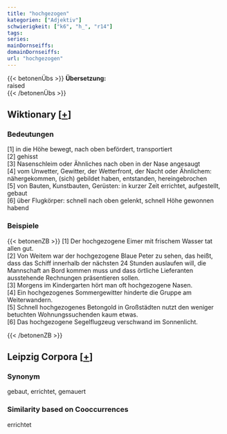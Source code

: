 ```yaml
---
title: "hochgezogen"
kategorien: ["Adjektiv"]
schwierigkeit: ["k6", "h_", "r14"]
tags:
series:
mainDornseiffs:
domainDornseiffs:
url: "hochgezogen"
---
```


{{< betonenÜbs >}}
**Übersetzung:**  
raised  
{{< /betonenÜbs >}}

## Wiktionary [[+](https://de.wiktionary.org/wiki/hochgezogen)]

### Bedeutungen
[1] in die Höhe bewegt, nach oben befördert, transportiert  
[2] gehisst  
[3] Nasenschleim oder Ähnliches nach oben in der Nase angesaugt  
[4] vom Unwetter, Gewitter, der Wetterfront, der Nacht oder Ähnlichem: nähergekommen, (sich) gebildet haben, entstanden, hereingebrochen  
[5] von Bauten, Kunstbauten, Gerüsten: in kurzer Zeit errichtet, aufgestellt, gebaut  
[6] über Flugkörper: schnell nach oben gelenkt, schnell Höhe gewonnen habend  

### Beispiele
{{< betonenZB >}}
[1] Der hochgezogene Eimer mit frischem Wasser tat allen gut.  
[2] Von Weitem war der hochgezogene Blaue Peter zu sehen, das heißt, dass das Schiff innerhalb der nächsten 24 Stunden auslaufen will, die Mannschaft an Bord kommen muss und dass örtliche Lieferanten ausstehende Rechnungen präsentieren sollen.  
[3] Morgens im Kindergarten hört man oft hochgezogene Nasen.  
[4] Ein hochgezogenes Sommergewitter hinderte die Gruppe am Weiterwandern.  
[5] Schnell hochgezogenes Betongold in Großstädten nutzt den weniger betuchten Wohnungssuchenden kaum etwas.  
[6] Das hochgezogene Segelflugzeug verschwand im Sonnenlicht.  

{{< /betonenZB >}}

## Leipzig Corpora [[+](https://corpora.uni-leipzig.de/en/res?word=hochgezogen&corpusId=deu_newscrawl-public_2018)]


### Synonym
gebaut, errichtet, gemauert


### Similarity based on Cooccurrences
errichtet

